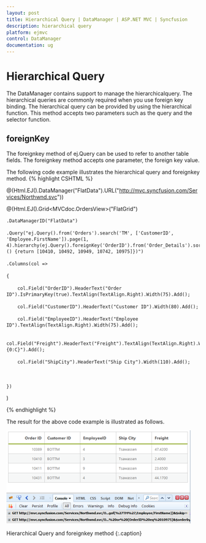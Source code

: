 ```yaml
---
layout: post
title: Hierarchical Query | DataManager | ASP.NET MVC | Syncfusion
description: hierarchical query
platform: ejmvc
control: DataManager
documentation: ug
---
```


# Hierarchical Query

The DataManager contains support to manage the hierarchicalquery. The hierarchical queries are commonly required when you use foreign key binding. The hierarchical query can be provided by using the hierarchical function. This method accepts two parameters such as the query and the selector function. 

## foreignKey

The foreignkey method of ej.Query can be used to refer to another table fields. The foreignkey method accepts one parameter, the foreign key value. 

The following code example illustrates the hierarchical query and foreignkey method. 
{% highlight CSHTML %}

@(Html.EJ().DataManager("FlatData").URL("http://mvc.syncfusion.com/Services/Northwnd.svc"))

@(Html.EJ().Grid<MVCdoc.OrdersView>("FlatGrid")

	.DataManagerID("FlatData")

	.Query("ej.Query().from('Orders').search('TM', ['CustomerID', 'Employee.FirstName']).page(1, 4).hierarchy(ej.Query().foreignKey('OrderID').from('Order_Details').sortBy('Quantity'),function () {return [10410, 10492, 10949, 10742, 10975]})")

	.Columns(col =>

	{

		col.Field("OrderID").HeaderText("Order ID").IsPrimaryKey(true).TextAlign(TextAlign.Right).Width(75).Add();

		col.Field("CustomerID").HeaderText("Customer ID").Width(80).Add();

		col.Field("EmployeeID").HeaderText("Employee ID").TextAlign(TextAlign.Right).Width(75).Add();

		col.Field("Freight").HeaderText("Freight").TextAlign(TextAlign.Right).Width(75).Format("{0:C}").Add();

		col.Field("ShipCity").HeaderText("Ship City").Width(110).Add();



	})

)

{% endhighlight  %}

The result for the above code example is illustrated as follows.

![](Hierarchical-Query_images/Hierarchical-Query_img1.png)

Hierarchical Query and foreignkey method
{:.caption}

